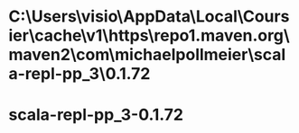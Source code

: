 # C:\Users\visio\AppData\Local\Coursier\cache\v1\https\repo1.maven.org\maven2\com\michaelpollmeier\scala-repl-pp_3\0.1.72

# scala-repl-pp_3-0.1.72